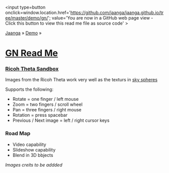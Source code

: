 ﻿<span style=display:none; >[You are now in a GitHub source code view - click this link to view Read Me file as a web page]( http://jaanga.github.io/demo/gn/index.html "View file as a web page." ) </span>
<input type=button onclick=window.location.href='https://github.com/jaanga/jaanga.github.io/tree/master/demo/gn/'; 
value='You are now in a GitHub web page view - Click this button to view this read me file as source code' >

[Jaanga]( http://jaanga.github.io ) » [Demo]( http://jaanga.github.io/demo/  ) »

[GN Read Me]( ./index.html )
===


### [Ricoh Theta Sandbox]( jaanga.github.io/demo/gn/ricoh-theta-sandbox/index.html )

Images from the Ricoh Theta work very well as the texturs in [sky spheres]( https://en.wikipedia.org/wiki/Skybox_(video_games) )

Supports the following:

* Rotate = one finger / left mouse
* Zoom = two fingers / scroll wheel
* Pan = three fingers / right mouse
* Rotation = press spacebar
* Previous / Next image = left / right cursor keys

### Road Map
* Video capability
* Slideshow capability
* Blend in 3D bbjects


_Images creits to be addded_

